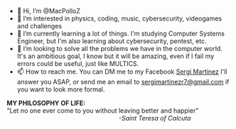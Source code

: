 - 👋 Hi, I’m @MacPolloZ
- 👀 I’m interested in physics, coding, music, cybersecurity, videogames and challenges
- 🌱 I’m currently learning a lot of things. I'm studying Computer Systems Engineer, but I'm also learning about cybersecurity, pentest, etc.
- 💞️ I’m looking to solve all the problems we have in the computer world. It's an ambitious goal, I know but it will be amazing, even if I fail my errors
     could be useful, just like MULTICS.
- 📫 How to reach me. You can DM me to my Facebook <a href="https://www.facebook.com/sergi.martinez.5209/">Sergi Martinez</a> I'll answer you ASAP, or send me an email to <a href="mailto:sergimartinezr7@gmail.com">sergimartinezr7@gmail.com</a> if you want to look more formal.

<b>MY PHILOSOPHY OF LIFE:</b> <br>
"Let no one ever come to you without leaving better and happier" <br>
&nbsp;&nbsp;&nbsp;&nbsp;&nbsp;&nbsp;&nbsp;&nbsp;&nbsp;&nbsp;&nbsp;&nbsp;&nbsp;&nbsp;&nbsp;&nbsp;&nbsp;&nbsp;&nbsp;&nbsp;&nbsp;&nbsp;&nbsp;&nbsp;&nbsp;&nbsp;&nbsp;&nbsp;&nbsp;&nbsp;&nbsp;&nbsp;&nbsp;&nbsp;&nbsp;&nbsp;&nbsp;&nbsp;&nbsp;&nbsp;&nbsp;&nbsp;&nbsp;&nbsp;&nbsp;&nbsp;&nbsp;&nbsp;&nbsp;&nbsp;&nbsp;&nbsp;&nbsp;&nbsp;&nbsp;&nbsp;&nbsp;&nbsp;&nbsp;&nbsp;&nbsp;&nbsp;&nbsp;&nbsp;<i>-Saint Teresa of Calcuta</i>

<!---
MacPolloZ/MacPolloZ is a ✨ special ✨ repository because its `README.md` (this file) appears on your GitHub profile.
You can click the Preview link to take a look at your changes.
--->
